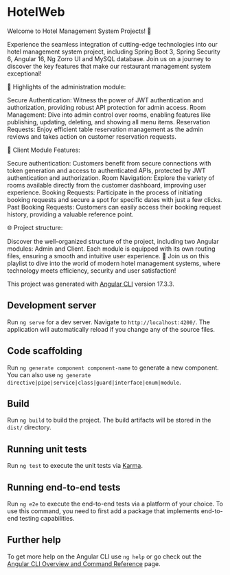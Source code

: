 # HotelWeb

Welcome to Hotel Management System Projects! 🌟


Experience the seamless integration of cutting-edge technologies into our hotel management system project, including Spring Boot 3, Spring Security 6, Angular 16, Ng Zorro UI and MySQL database. Join us on a journey to discover the key features that make our restaurant management system exceptional!


🔹 Highlights of the administration module:

Secure Authentication: Witness the power of JWT authentication and authorization, providing robust API protection for admin access.
Room Management: Dive into admin control over rooms, enabling features like publishing, updating, deleting, and showing all menu items.
Reservation Requests: Enjoy efficient table reservation management as the admin reviews and takes action on customer reservation requests.

🔹 Client Module Features:

Secure authentication: Customers benefit from secure connections with token generation and access to authenticated APIs, protected by JWT authentication and authorization.
Room Navigation: Explore the variety of rooms available directly from the customer dashboard, improving user experience.
Booking Requests: Participate in the process of initiating booking requests and secure a spot for specific dates with just a few clicks.
Past Booking Requests: Customers can easily access their booking request history, providing a valuable reference point.

🌐 Project structure:

Discover the well-organized structure of the project, including two Angular modules: Admin and Client. Each module is equipped with its own routing files, ensuring a smooth and intuitive user experience.
🚀 Join us on this playlist to dive into the world of modern hotel management systems, where technology meets efficiency, security and user satisfaction!

This project was generated with [Angular CLI](https://github.com/angular/angular-cli) version 17.3.3.

## Development server

Run `ng serve` for a dev server. Navigate to `http://localhost:4200/`. The application will automatically reload if you change any of the source files.

## Code scaffolding

Run `ng generate component component-name` to generate a new component. You can also use `ng generate directive|pipe|service|class|guard|interface|enum|module`.

## Build

Run `ng build` to build the project. The build artifacts will be stored in the `dist/` directory.

## Running unit tests

Run `ng test` to execute the unit tests via [Karma](https://karma-runner.github.io).

## Running end-to-end tests

Run `ng e2e` to execute the end-to-end tests via a platform of your choice. To use this command, you need to first add a package that implements end-to-end testing capabilities.

## Further help

To get more help on the Angular CLI use `ng help` or go check out the [Angular CLI Overview and Command Reference](https://angular.io/cli) page.
